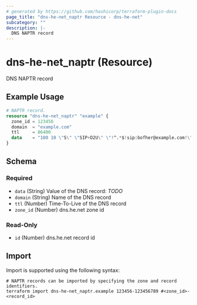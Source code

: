 ```yaml
---
# generated by https://github.com/hashicorp/terraform-plugin-docs
page_title: "dns-he-net_naptr Resource - dns-he-net"
subcategory: ""
description: |-
  DNS NAPTR record
---
```


# dns-he-net_naptr (Resource)

DNS NAPTR record

## Example Usage

```terraform
# NAPTR record.
resource "dns-he-net_naptr" "example" {
  zone_id = 123456
  domain  = "example.com"
  ttl     = 86400
  data    = "100 10 \"S\" \"SIP+D2U\" \"!^.*$!sip:bofher@example.com!\" _sip._udp.example.com."
}
```

<!-- schema generated by tfplugindocs -->
## Schema

### Required

- `data` (String) Value of the DNS record: *TODO*
- `domain` (String) Name of the DNS record
- `ttl` (Number) Time-To-Live of the DNS record
- `zone_id` (Number) dns.he.net zone id

### Read-Only

- `id` (Number) dns.he.net record id

## Import

Import is supported using the following syntax:

```shell
# NAPTR records can be imported by specifying the zone and record identifiers.
terraform import dns-he-net_naptr.example 123456-123456789 #<zone_id>-<record_id>
```
